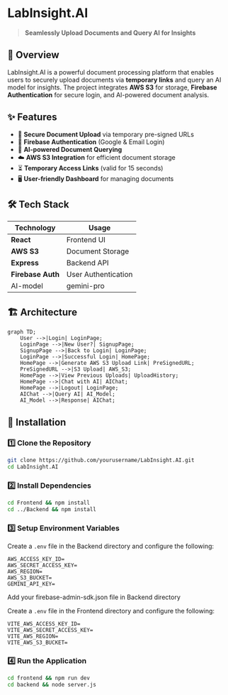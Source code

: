 # LabInsight.AI



> **Seamlessly Upload Documents and Query AI for Insights**

## 🚀 Overview

LabInsight.AI is a powerful document processing platform that enables users to securely upload documents via **temporary links** and query an AI model for insights. The project integrates **AWS S3** for storage, **Firebase Authentication** for secure login, and AI-powered document analysis.

## ✨ Features

- 📂 **Secure Document Upload** via temporary pre-signed URLs
- 🔐 **Firebase Authentication** (Google & Email Login)
- 🤖 **AI-powered Document Querying**
- ☁️ **AWS S3 Integration** for efficient document storage
- ⏳ **Temporary Access Links** (valid for 15 seconds)
- 🖥️ **User-friendly Dashboard** for managing documents

## 🛠️ Tech Stack

| Technology        | Usage               |
| ----------------- | ------------------- |
| **React**         | Frontend UI         |
| **AWS S3**        | Document Storage    |
| **Express**       | Backend API         |
| **Firebase Auth** | User Authentication |
| AI-model          | gemini-pro          |

## 🏗️ Architecture

```mermaid
graph TD;
    User -->|Login| LoginPage;
    LoginPage -->|New User?| SignupPage;
    SignupPage -->|Back to Login| LoginPage;
    LoginPage -->|Successful Login| HomePage;
    HomePage -->|Generate AWS S3 Upload Link| PreSignedURL;
    PreSignedURL -->|S3 Upload| AWS_S3;
    HomePage -->|View Previous Uploads| UploadHistory;
    HomePage -->|Chat with AI| AIChat;
    HomePage -->|Logout| LoginPage;
    AIChat -->|Query AI| AI_Model;
    AI_Model -->|Response| AIChat;
```

## 📜 Installation

### 1️⃣ Clone the Repository

```sh
git clone https://github.com/yourusername/LabInsight.AI.git
cd LabInsight.AI
```

### 2️⃣ Install Dependencies

```sh
cd Frontend && npm install
cd ../Backend && npm install
```

### 3️⃣ Setup Environment Variables

Create a `.env` file in the Backend directory and configure the following:

```env
AWS_ACCESS_KEY_ID=
AWS_SECRET_ACCESS_KEY=
AWS_REGION=
AWS_S3_BUCKET=
GEMINI_API_KEY=
```

Add your firebase-admin-sdk.json file in Backend directory

Create a `.env` file in the Frontend directory and configure the following:

```env
VITE_AWS_ACCESS_KEY_ID=
VITE_AWS_SECRET_ACCESS_KEY=
VITE_AWS_REGION=
VITE_AWS_S3_BUCKET=
```

### 4️⃣ Run the Application

```sh
cd frontend && npm run dev
cd backend && node server.js
```

